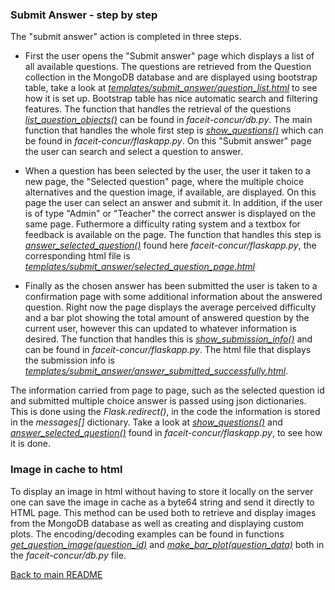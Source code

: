 ### Submit Answer - step by step
The "submit answer" action is completed in three steps.

- First the user opens the "Submit answer" page which displays a list of all available questions. The questions are retrieved from the Question collection in the MongoDB database and are displayed using bootstrap table, take a look at [*templates/submit_answer/question_list.html*](https://github.com/damianovar/faceit-concur/blob/main/templates/submit_answer/question_list.html) to see how it is set up. Bootstrap table has nice automatic search and filtering features. The function that handles the retrieval of the questions [*list_question_objects()*](https://github.com/damianovar/faceit-concur/blob/eac077a996c70e20396e203df78b7914afed0886/db.py#L48-L67) can be found in *faceit-concur/db.py*. The main function that handles the whole first step is [*show_questions()*](https://github.com/damianovar/faceit-concur/blob/eac077a996c70e20396e203df78b7914afed0886/flaskapp.py#L150-L160) which can be found in *faceit-concur/flaskapp.py*. On this "Submit answer" page the user can search and select a question to answer.


- When a question has been selected by the user, the user it taken to a new page, the "Selected question" page, where the multiple choice alternatives and the question image, if available, are displayed. On this page the user can select an answer and submit it. In addition, if the user is of type "Admin" or "Teacher" the correct answer is displayed on the same page. Futhermore a difficulty rating system and a textbox for feedback is available on the page. The function that handles this step is [*answer_selected_question()*](https://github.com/damianovar/faceit-concur/blob/eac077a996c70e20396e203df78b7914afed0886/flaskapp.py#L163-L196) found here *faceit-concur/flaskapp.py*, the corresponding html file is  [*templates/submit_answer/selected_question_page.html*](https://github.com/damianovar/faceit-concur/blob/main/templates/submit_answer/selected_question_page.html)


- Finally as the chosen answer has been submitted the user is taken to a confirmation page with some additional information about the answered question. Right now the page displays the average perceived difficulty and a bar plot showing the total amount of answered question by the current user, however this can updated to whatever information is desired. The function that handles this is [*show_submission_info()*](https://github.com/damianovar/faceit-concur/blob/eac077a996c70e20396e203df78b7914afed0886/flaskapp.py#L199-L218) and can be found in *faceit-concur/flaskapp.py*. The html file that displays the submission info is [*templates/submit_answer/answer_submitted_successfully.html*](https://github.com/damianovar/faceit-concur/blob/main/templates/submit_answer/answer_submitted_successfully.html).

The information carried from page to page, such as the selected question id and submitted multiple choice answer is passed using json dictionaries. This is done using the *Flask.redirect()*, in the code the information is stored in the *messages[]* dictionary. Take a look at [*show_questions()*](https://github.com/damianovar/faceit-concur/blob/eac077a996c70e20396e203df78b7914afed0886/flaskapp.py#L150-L160) and [*answer_selected_question()*](https://github.com/damianovar/faceit-concur/blob/eac077a996c70e20396e203df78b7914afed0886/flaskapp.py#L163-L196) found in *faceit-concur/flaskapp.py*, to see how it is done.

### Image in cache to html

To display an image in html without having to store it locally on the server one can save the image in cache as a byte64 string and send it directly to HTML page.
This method can be used both to retrieve and display images from the MongoDB database as well as creating and displaying custom plots. The encoding/decoding examples can be found in functions [*get_question_image(question_id)*](https://github.com/damianovar/faceit-concur/blob/eac077a996c70e20396e203df78b7914afed0886/db.py#L112-L126) and [*make_bar_plot(question_data)*](https://github.com/damianovar/faceit-concur/blob/eac077a996c70e20396e203df78b7914afed0886/db.py#L158-L210) both in the *faceit-concur/db.py* file.


[Back to main README](https://github.com/damianovar/faceit-concur)
